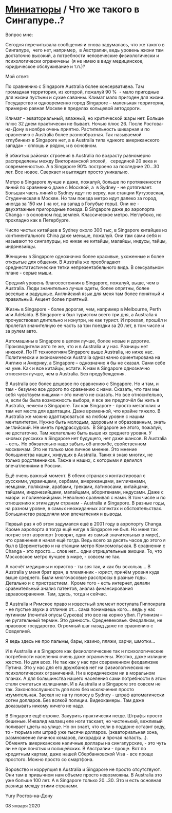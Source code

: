# [Миниатюры](../README.md) / Что же такого в Сингапуре..?

Вопрос мне:

Сегодня перечитывала сообщения и снова задумалась, что же такого в Сингапуре,  чего нет, например,  в Австралии, ведь уровень жизни там достаточно высокий, а потребности человеческие физиологически и психологически ограничены  (я не имею в виду медицинское, юридическое обслуживание и т.п.)? 

Мой ответ:

По сравнению с Singapore Australia более консервативна. Там громадная территория, из которой, пожалуй 90 %  - мало пригодные для жизни пустыни и сухие саванны. Климат мало пригоден для жизни. Государство и одновременно город Singapore – маленькая территория, примерно равная Москве в пределах кольцевой автодороги.

Климат - экваториальный, влажный, но критической жары нет. Больше плюс 32 днем практически не бывает. Ночью плюс 26. После Ростова-на-Дону в ноябре очень приятно. Растительность шикарная и по сравнению с Australia более разнообразная. Так называемой «глубинки» в Singapore нет, а в Australia типа «дикого американского запада» - сплошь и рядом, и в основном.

В обжитых районах строения в Australia по возрасту равномерно распределены между Викторианской эпохой,   серединой 20 века и современностью. А в Singapore 90% построено за последние 20…30 лет. Все новое. Сверкает и выглядит просто уникально.

Метро в Singapore лучше и даже, пожалуй,  больше по протяженности линий по сравнению даже с Москвой,  а  в Sydney - не дотягивает. Большая часть линий в Sydney идут по верху, как станции Кутузовская, Студенческая в Москве. Но там поезда метро идут далеко за город, иногда за 150 км  ( на юг, на запад в Голубые горы). Они же - двухэтажные пригородные поезда. В Singapore  даже до аэропорта Changa - в основном под землей. Классическое метро. Неглубоко, но прохладно как в Петербурге.

Число чистых китайцев в Sydney около 300 тыс, в Singapore китайцев из континентального China даже меньше, пожалуй. Они там сами себя и называют то сингапурцы, но никак не китайцы, малайцы, индусы, тайцы, индонезийцы. 

Женщины в Singapore однозначно более красивые, ухоженные и более открытые для общения. В Australia же преобладают среднестатистические тетки непрезентабельного вида. В сексуальном плане - серые мыши. 

Средний уровень благосостояния в Singapore, пожалуй, выше, чем в Australia. Люди значительно лучше одеты, более опрятны, более веселые и радушные. Английский язык для меня там более понятный и правильный. Акцент более приятный.

Жизнь в Singapore - более дорогая, чем, например в Melbourne, Perth или Adelaida. В Singapore я был туристом всего три дня, а Australia я прочувствовал длительно и изнутри, не как турист. И проехал, прошёл и пролетал значителную ее часть за три поездки за 20 лет, в том числе и за рулем авто.

Автомашины в Singapore в целом лучше, более новые и дорогие. Производители авто те же, что и в Australia  и у нас. Разницы нет никакой. По IT технологиям Singapore выше Australia, но ниже нас.  Политически и экономически Australia однозначно ориентирована на Англию и Америку, а Singapore – однозначно я бы не сказал.  Сами себе на уме. Как и все китайцы, кстати. К нам в Singapore  однозначно относятся лучше, чем в Australia. Без предубеждения.

В Australia все более дешевое по сравнению с Singapore. Но и там, и там  - безумно все дорого по сравнению с нами. Сказать, что там мы себя чувствуем нищими – это ничего не сказать.  Но все относительно,  и,  если бы была возможность выбора, я все же предпочёл бы  жить в Australia, нежели в Singapore. Так как Singapore - просто мегаполис и там нет места для адаптации. Даже временной, что крайне тяжело. В Australia же можно адаптироваться на любом уровне с нашим менталитетом. Нужно быть молодым, здоровым и образованным, знать английский. Не иметь предрассудков.  В Singapore же этого, пожалуй, не достаточно. Там желательно быть выше их среднего уровня. У «новых русских» в Singapore нет будущего, нет даже шансов. В Australia – есть. Но обязательно надо забыть об апломбе, свойственном москвичам.  Это не только мое личное мнение. Это мнение большинства наших, живущих в Australia. Таких я знаю многих, не только родственников. Также и наших, с которыми я делился впечатлениями в России.

Ещё очень важный момент. В обеих странах я контактировал с русскими, украинцами, сербами, американцами, англичанами, немцами, поляками, арабами, греками, латиносами, китайцами, тайцами, индонезийцами, малайцами,  аборигенами, индусами. Даже с маори  и полинезийцами. Невольно сравнивал с нами. В том числе и по отношению к этим двум странам - Australia и Singapore. В разные годы, на разном уровне, в самых неожиданных аспектах и обстоятельствах. Большинство разделяли мои впечатления и выводы. 

Первый раз я об этом задумался ещё в 2001 году в аэропорту Changa. Кроме аэропорта я тогда ещё нигде  в Singapore не был. Но меня так потряс этот аэропорт (говорят,  один из самый значительных в мире),  что сравнения я начал ещё тогда. Ведь всего за десять часов до этого я был в Шереметьево и на станции метро Комсомольская. В сравнении с Changa - это просто.... слов нет... одни отрицательные эмоции. То, что Московское метро лучшее в мире, - совсем не так.

А насчёт медицины и юристов - ты зря  так,  и как бы вскользь...   В Australia у меня брат врач, а племянник - юрист, причём уровня куда выше среднего. Были многочасовые расспросы в разные годы. Детально и с пристрастием.  Кроме того -  есть интернет, делали сравнительный анализ патентов, анализ финансирования здравоохранения. Там, здесь, тогда и сейчас.

В Australia и Римское право и известный элемент  постулата Гиппократа - не пустые звуки а отличие от... сама понимаешь кого... ведь у нас путинизм (почитай опусы Суркова) это все на корню убил. Путинизм – не ругательный термин. Это данность. Средневековье. Феодализм, не правовое государство. Огромный шаг назад даже по сравнению с  Совдепией. 

Я ведь здесь не про пальмы, бары, казино, пляжи, харчи, шмотки...

И в Australia и в Singapore как физиологические так и психологические потребности населения очень даже ограничены. Жестко,  даже излишне жестко. Но для всех. Не так как у нас при современном феодализме Путина. Это у нас для его дружбанов нет ни физиологических ни психологических ограничений. Ни в юридическом ни в моральном планах. А для большинства нашего населения сами потребности в этом стали считаться излишними. И в Australia и в Singapore это совсем не так. Законопослушность для всех без исключения просто изумительная. Заехал не на ту полосу в Sydney - штраф автоматически сотни долларов. Без всякой полиции. Видеокамеры. Там даже доказывать никому ничего не надо. 

В Singapore ещё строже. Закурить практически негде. Штрафы просто бешеные. Инвалид малаец еле ноги таскает, но чистенький, вежливый поливает цветы на улице. Но он знает, что если в поддоне оставит воду, то - тюрьма или штраф уже тысячи долларов. (экваториальная зона, размножение личинок комаров, лихорадка и прочая напасть...). Обменять американские наличные доллары на сингапурские, - это чуть ли не при понятых и полицейских. В Австралии - проще.  Вот по кредитным картам, даже нашей Сбербанковской Visa - все проще простого. Можно просто со смартфона.

Воровство и коррупция в Australia и Singapore не просто отсутствуют. Они там в привычном нам объеме просто невозможны. В Australia это уже больше 100 лет. А в Singapore только 20…30.  Это и есть основная разница между этими странами.



Yury  Ростов-на-Дону

08 января 2020

